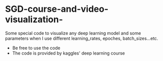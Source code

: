 # SGD-course-and-video-visualization-
Some special code to visualize any deep learning model and some parameters when I use different learning_rates, epoches, batch_sizes...etc.
- Be free to use the code 
- The code is provided by kaggles' deep learning course 
